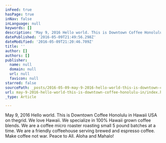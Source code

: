 ```yaml
---
inFeed: true
hasPage: true
inNav: false
inLanguage: null
keywords: []
description: 'May 9, 2016 Hello world. This is Downtown Coffee Honolulu in Hawaii USA on thegrid. We love Hawaii. We specialize in 100% Hawaii grown coffee blends. We are a coffee micro roaster roasting small 5 pound batches at a time. We are a friendly coffeehouse serving brewed and espresso coffee. Make coffee not war. Peace to All. Aloha and Mahalo!'
datePublished: '2016-05-09T21:49:56.298Z'
dateModified: '2016-05-09T21:20:46.709Z'
title: ''
author: []
authors: []
publisher:
  name: null
  domain: null
  url: null
  favicon: null
starred: false
sourcePath: _posts/2016-05-09-may-9-2016-hello-world-this-is-downtown-coffee-honolulu-in.md
url: may-9-2016-hello-world-this-is-downtown-coffee-honolulu-in/index.html
_type: Article

---
```

May 9, 2016 Hello world. This is Downtown Coffee Honolulu in Hawaii USA on thegrid. We love Hawaii. We specialize in 100% Hawaii grown coffee blends. We are a coffee micro roaster roasting small 5 pound batches at a time. We are a friendly coffeehouse serving brewed and espresso coffee. Make coffee not war. Peace to All. Aloha and Mahalo!